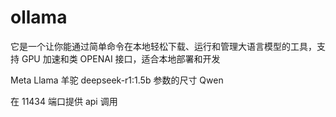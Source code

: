 # ollama

它是一个让你能通过简单命令在本地轻松下载、运行和管理大语言模型的工具，支持
GPU 加速和类 OPENAI 接口，适合本地部署和开发

Meta Llama 羊驼
deepseek-r1:1.5b 参数的尺寸
Qwen

在 11434 端口提供 api 调用
